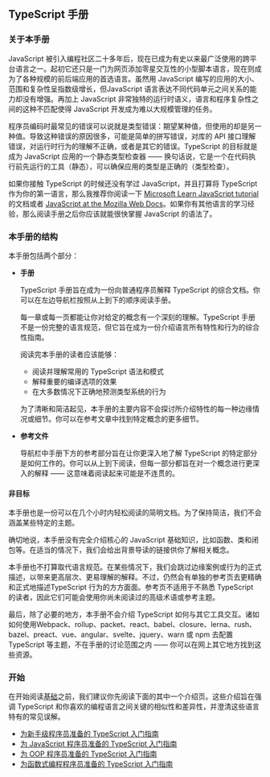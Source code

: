 ## TypeScript 手册

### 关于本手册

JavaScript 被引入编程社区二十多年后，现在已成为有史以来最广泛使用的跨平台语言之一。起初它还只是一门为网页添加零星交互性的小型脚本语言，现在则成为了各种规模的前后端应用的首选语言。虽然用 JavaScript 编写的应用的大小、范围和复杂性呈指数级增长，但JavaScript 语言表达不同代码单元之间关系的能力却没有增强。再加上 JavaScript 非常独特的运行时语义，语言和程序复杂性之间的这种不匹配使得 JavaScript 开发成为难以大规模管理的任务。

程序员编码时最常见的错误可以说就是类型错误：期望某种值，但使用的却是另一种值。导致这种错误的原因很多，可能是简单的拼写错误，对库的 API 接口理解错误，对运行时行为的理解不正确，或者是其它的错误。TypeScript 的目标就是成为 JavaScript 应用的一个静态类型检查器 —— 换句话说，它是一个在代码执行前先运行的工具（静态），可以确保应用的类型是正确的（类型检查）。

如果你接触 TypeScript 的时候还没有学过 JavaScript，并且打算将 TypeScript 作为你的第一语言，那么我推荐你阅读一下 [Microsoft Learn JavaScript tutorial](https://docs.microsoft.com/javascript/) 的文档或者 [JavaScript at the Mozilla Web Docs](https://developer.mozilla.org/docs/Web/JavaScript/Guide)。如果你有其他语言的学习经验，那么阅读手册之后你应该就能很快掌握 JavaScript 的语法了。

### 本手册的结构

本手册包括两个部分：

* **手册**

  TypeScript 手册旨在成为一份向普通程序员解释 TypeScript 的综合文档。你可以在左边导航栏按照从上到下的顺序阅读手册。

  每一章或每一页都能让你对给定的概念有一个深刻的理解。TypeScript 手册不是一份完整的语言规范，但它旨在成为一份介绍语言所有特性和行为的综合性指南。

  阅读完本手册的读者应该能够：

  * 阅读并理解常用的 TypeScript 语法和模式
  * 解释重要的编译选项的效果
  * 在大多数情况下正确地预测类型系统的行为

  为了清晰和简洁起见，本手册的主要内容不会探讨所介绍特性的每一种边缘情况或细节。你可以在参考文章中找到特定概念的更多细节。

* **参考文件**

  导航栏中手册下方的参考部分旨在让你更深入地了解 TypeScript 的特定部分是如何工作的。你可以从上到下阅读，但每一部分都旨在对一个概念进行更深入的解释 —— 这意味着阅读起来可能是不连贯的。

#### 非目标

本手册也是一份可以在几个小时内轻松阅读的简明文档。为了保持简洁，我们不会涵盖某些特定的主题。

确切地说，本手册没有完全介绍核心的 JavaScript 基础知识，比如函数、类和闭包等。在适当的情况下，我们会给出背景导读的链接供你了解相关概念。

本手册也不打算取代语言规范。在某些情况下，我们会跳过边缘案例或行为的正式描述，以带来更高层次、更易理解的解释。不过，仍然会有单独的参考页去更精确和正式地描述TypeScript 行为的方方面面。参考页不适用于不熟悉 TypeScript 的读者，因此它们可能会使用你尚未阅读过的高级术语或参考主题。

最后，除了必要的地方，本手册不会介绍 TypeScript 如何与其它工具交互。诸如如何使用Webpack、rollup、packet、react、babel、closure、lerna、rush、bazel、preact、vue、angular、svelte、jquery、warn 或 npm 去配置 TypeScript 等主题，不在手册的讨论范围之内 —— 你可以在网上其它地方找到这些资源。

### 开始

在开始阅读[基础](https://www.typescriptlang.org/docs/handbook/2/basic-types.html)之前，我们建议你先阅读下面的其中一个介绍页。这些介绍旨在强调 TypeScript 和你喜欢的编程语言之间关键的相似性和差异性，并澄清这些语言特有的常见误解。

- [为新手级程序员准备的 TypeScript 入门指南](https://www.typescriptlang.org/docs/handbook/typescript-from-scratch.html)
- [为 JavaScript 程序员准备的 TypeScript 入门指南](https://www.typescriptlang.org/docs/handbook/typescript-in-5-minutes.html)
- [为 OOP 程序员准备的 TypeScript 入门指南](https://www.typescriptlang.org/docs/handbook/typescript-in-5-minutes-oop.html)
- [为函数式编程程序员准备的 TypeScript 入门指南](https://www.typescriptlang.org/docs/handbook/typescript-in-5-minutes-func.html)



